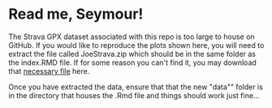 # Read me, Seymour!
The Strava GPX dataset associated with this repo is too large to house on GitHub. If you would like to reproduce the plots shown here, you will need to extract the file called JoeStrava.zip which should be in the same folder as the index.RMD file. If for some reason you can't find it, you may download that [necessary file](https://github.com/JoeSwinehart/DataVizProject/raw/main/data/JoeStrava.zip) here. 

Once you have extracted the data, ensure that that the new "data"" folder is in the directory that houses the .Rmd file and things should work just fine... 

